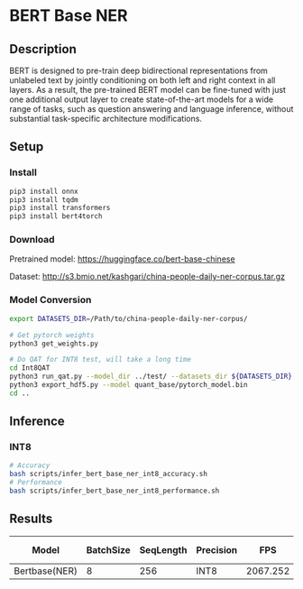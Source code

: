 # BERT Base NER

## Description

BERT is designed to pre-train deep bidirectional representations from unlabeled text by jointly conditioning on both left and right context in all layers. As a result, the pre-trained BERT model can be fine-tuned with just one additional output layer to create state-of-the-art models for a wide range of tasks, such as question answering and language inference, without substantial task-specific architecture modifications.

## Setup

### Install

```bash
pip3 install onnx
pip3 install tqdm
pip3 install transformers
pip3 install bert4torch
```

### Download

Pretrained model: <https://huggingface.co/bert-base-chinese>

Dataset: <http://s3.bmio.net/kashgari/china-people-daily-ner-corpus.tar.gz>

### Model Conversion

```bash
export DATASETS_DIR=/Path/to/china-people-daily-ner-corpus/

# Get pytorch weights
python3 get_weights.py

# Do QAT for INT8 test, will take a long time  
cd Int8QAT
python3 run_qat.py --model_dir ../test/ --datasets_dir ${DATASETS_DIR}
python3 export_hdf5.py --model quant_base/pytorch_model.bin
cd ..

```

## Inference

### INT8

```bash
# Accuracy
bash scripts/infer_bert_base_ner_int8_accuracy.sh
# Performance
bash scripts/infer_bert_base_ner_int8_performance.sh
```

## Results

Model            |BatchSize  |SeqLength |Precision |FPS       | F1 Score
-----------------|-----------|----------|----------|----------|--------
Bertbase(NER)    |    8      |   256    |   INT8   | 2067.252 |  96.2
